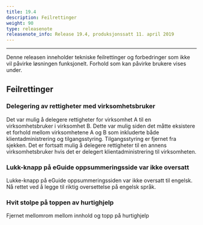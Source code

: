 ```yaml
---
title: 19.4
description: Feilrettinger
weight: 90
type: releasenote
releasenote_info: Release 19.4, produksjonssatt 11. april 2019
---
```

***

Denne releasen inneholder tekniske feilrettinger og forbedringer som ikke vil påvirke løsningen funksjonelt. Forhold som kan påvirke brukere vises under.

## Feilrettinger

### Delegering av rettigheter med virksomhetsbruker
Det var mulig å delegere rettigheter for virksomhet A til en virksomhetsbruker i virksomhet B. Dette var mulig siden det måtte eksistere  et forhold mellom virksomhetene A og B som inkluderte både klientadministrering og tilgangsstyring. Tilgangsstyring er fjernet fra sjekken. Det er fortsatt mulig å delegere rettigheter til en annens virksomhetsbruker hvis det er delegert klientadministrering til virksomheten. 

### Lukk-knapp på eGuide oppsummeringsside var ikke oversatt

Lukke-knapp på eGuide oppsummeringssiden var ikke oversatt til engelsk. Nå rettet ved å legge til riktig oversettelse på engelsk språk.

### Hvit stolpe på toppen av hurtighjelp

Fjernet mellomrom mellom innhold og topp på hurtighjelp
